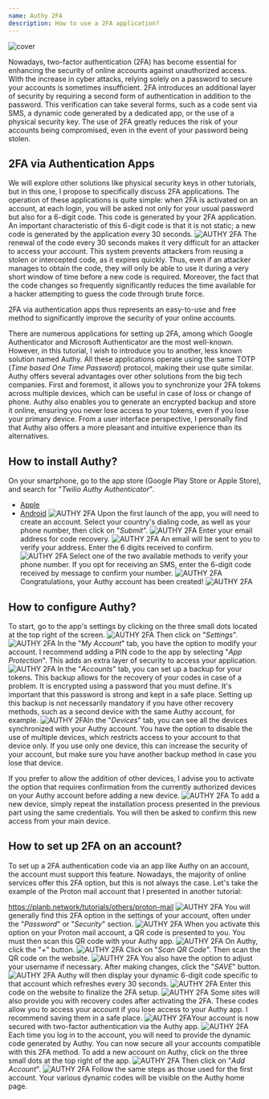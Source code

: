 ```yaml
---
name: Authy 2FA
description: How to use a 2FA application?
---
```

![cover](assets/cover.webp)

Nowadays, two-factor authentication (2FA) has become essential for enhancing the security of online accounts against unauthorized access. With the increase in cyber attacks, relying solely on a password to secure your accounts is sometimes insufficient. 2FA introduces an additional layer of security by requiring a second form of authentication in addition to the password. This verification can take several forms, such as a code sent via SMS, a dynamic code generated by a dedicated app, or the use of a physical security key. The use of 2FA greatly reduces the risk of your accounts being compromised, even in the event of your password being stolen.

## 2FA via Authentication Apps

We will explore other solutions like physical security keys in other tutorials, but in this one, I propose to specifically discuss 2FA applications. The operation of these applications is quite simple: when 2FA is activated on an account, at each login, you will be asked not only for your usual password but also for a 6-digit code. This code is generated by your 2FA application. An important characteristic of this 6-digit code is that it is not static; a new code is generated by the application every 30 seconds.
![AUTHY 2FA](assets/notext/01.webp)
The renewal of the code every 30 seconds makes it very difficult for an attacker to access your account. This system prevents attackers from reusing a stolen or intercepted code, as it expires quickly. Thus, even if an attacker manages to obtain the code, they will only be able to use it during a very short window of time before a new code is required. Moreover, the fact that the code changes so frequently significantly reduces the time available for a hacker attempting to guess the code through brute force.

2FA via authentication apps thus represents an easy-to-use and free method to significantly improve the security of your online accounts.

There are numerous applications for setting up 2FA, among which Google Authenticator and Microsoft Authenticator are the most well-known. However, in this tutorial, I wish to introduce you to another, less known solution named Authy. All these applications operate using the same TOTP (*Time based One Time Password*) protocol, making their use quite similar.
Authy offers several advantages over other solutions from the big tech companies. First and foremost, it allows you to synchronize your 2FA tokens across multiple devices, which can be useful in case of loss or change of phone. Authy also enables you to generate an encrypted backup and store it online, ensuring you never lose access to your tokens, even if you lose your primary device. From a user interface perspective, I personally find that Authy also offers a more pleasant and intuitive experience than its alternatives.

## How to install Authy?

On your smartphone, go to the app store (Google Play Store or Apple Store), and search for "*Twilio Authy Authenticator*".

- [Apple](https://apps.apple.com/us/app/twilio-authy/id494168017)
- [Android](https://play.google.com/store/apps/details?id=com.authy.authy)
![AUTHY 2FA](assets/notext/02.webp)
Upon the first launch of the app, you will need to create an account. Select your country's dialing code, as well as your phone number, then click on "*Submit*".
![AUTHY 2FA](assets/notext/03.webp)
Enter your email address for code recovery.
![AUTHY 2FA](assets/notext/04.webp)
An email will be sent to you to verify your address. Enter the 6 digits received to confirm.
![AUTHY 2FA](assets/notext/05.webp)
Select one of the two available methods to verify your phone number. If you opt for receiving an SMS, enter the 6-digit code received by message to confirm your number.
![AUTHY 2FA](assets/notext/06.webp)
Congratulations, your Authy account has been created!
![AUTHY 2FA](assets/notext/07.webp)
## How to configure Authy?

To start, go to the app's settings by clicking on the three small dots located at the top right of the screen.
![AUTHY 2FA](assets/notext/08.webp)
Then click on "*Settings*".
![AUTHY 2FA](assets/notext/09.webp)
In the "*My Account*" tab, you have the option to modify your account. I recommend adding a PIN code to the app by selecting "*App Protection*". This adds an extra layer of security to access your application.
![AUTHY 2FA](assets/notext/10.webp)
In the "*Accounts*" tab, you can set up a backup for your tokens. This backup allows for the recovery of your codes in case of a problem. It is encrypted using a password that you must define. It's important that this password is strong and kept in a safe place. Setting up this backup is not necessarily mandatory if you have other recovery methods, such as a second device with the same Authy account, for example.
![AUTHY 2FA](assets/notext/11.webp)In the "*Devices*" tab, you can see all the devices synchronized with your Authy account. You have the option to disable the use of multiple devices, which restricts access to your account to that device only. If you use only one device, this can increase the security of your account, but make sure you have another backup method in case you lose that device.

If you prefer to allow the addition of other devices, I advise you to activate the option that requires confirmation from the currently authorized devices on your Authy account before adding a new device.
![AUTHY 2FA](assets/notext/12.webp)
To add a new device, simply repeat the installation process presented in the previous part using the same credentials. You will then be asked to confirm this new access from your main device.

## How to set up 2FA on an account?

To set up a 2FA authentication code via an app like Authy on an account, the account must support this feature. Nowadays, the majority of online services offer this 2FA option, but this is not always the case. Let's take the example of the Proton mail account that I presented in another tutorial:

https://planb.network/tutorials/others/proton-mail
![AUTHY 2FA](assets/notext/13.webp)
You will generally find this 2FA option in the settings of your account, often under the "*Password*" or "*Security*" section.
![AUTHY 2FA](assets/notext/14.webp)
When you activate this option on your Proton mail account, a QR code is presented to you. You must then scan this QR code with your Authy app.
![AUTHY 2FA](assets/notext/15.webp)
On Authy, click the "*+*" button.
![AUTHY 2FA](assets/notext/16.webp)
Click on "*Scan QR Code*". Then scan the QR code on the website.
![AUTHY 2FA](assets/notext/17.webp)
You also have the option to adjust your username if necessary. After making changes, click the "*SAVE*" button.
![AUTHY 2FA](assets/notext/18.webp)
Authy will then display your dynamic 6-digit code specific to that account which refreshes every 30 seconds.
![AUTHY 2FA](assets/notext/19.webp)
Enter this code on the website to finalize the 2FA setup.
![AUTHY 2FA](assets/notext/20.webp)
Some sites will also provide you with recovery codes after activating the 2FA. These codes allow you to access your account if you lose access to your Authy app. I recommend saving them in a safe place.
![AUTHY 2FA](assets/notext/21.webp)Your account is now secured with two-factor authentication via the Authy app.
![AUTHY 2FA](assets/notext/22.webp)
Each time you log in to the account, you will need to provide the dynamic code generated by Authy. You can now secure all your accounts compatible with this 2FA method. To add a new account on Authy, click on the three small dots at the top right of the app.
![AUTHY 2FA](assets/notext/23.webp)
Then click on "*Add Account*".
![AUTHY 2FA](assets/notext/24.webp)
Follow the same steps as those used for the first account. Your various dynamic codes will be visible on the Authy home page.